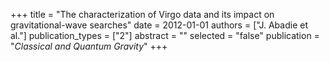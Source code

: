 +++
title = "The characterization of Virgo data and its impact on gravitational-wave searches"
date = 2012-01-01
authors = ["J. Abadie et al."]
publication_types = ["2"]
abstract = ""
selected = "false"
publication = "*Classical and Quantum Gravity*"
+++

